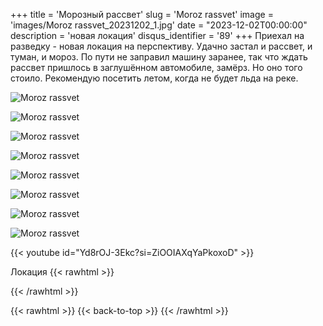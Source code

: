 +++
title = 'Морозный рассвет'
slug = 'Moroz rassvet'
image = 'images/Moroz rassvet_20231202_1.jpg'
date = "2023-12-02T00:00:00"
description = 'новая локация'
disqus_identifier = '89'
+++
Приехал на разведку - новая локация на перспективу. Удачно застал и рассвет, и туман, и мороз. По пути не заправил машину заранее, так что ждать рассвет пришлось в заглушённом автомобиле, замёрз. Но оно того стоило. Рекомендую посетить летом, когда не будет льда на реке.

![Moroz rassvet](/images/Rassvet_20231202_2.jpg)

![Moroz rassvet](/images/Rassvet_20231202_3.jpg)

![Moroz rassvet](/images/Rassvet_20231202_4.jpg)

![Moroz rassvet](/images/Rassvet_20231202_5.jpg)

![Moroz rassvet](/images/Rassvet_20231202_6.jpg)

![Moroz rassvet](/images/Rassvet_20231202_7.jpg)

![Moroz rassvet](/images/Rassvet_20231202_8.jpg)

![Moroz rassvet](/images/Rassvet_20231202_9.jpg)

{{< youtube id="Yd8rOJ-3Ekc?si=ZiOOIAXqYaPkoxoD" >}}

Локация
{{< rawhtml >}}
<div class="yandex-map-container">
<script type="text/javascript" charset="utf-8" async src="https://api-maps.yandex.ru/services/constructor/1.0/js/?um=constructor%3Aad304c5efe0509b9fe6882384ef56252e72df67a48fc6e327c96df1493fbfe56&amp;width=800&amp;height=400&amp;lang=ru_RU&amp;scroll=true"></script>
</div>
{{< /rawhtml >}}

{{< rawhtml >}}
{{< back-to-top >}}
{{< /rawhtml >}}